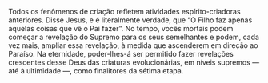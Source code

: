 ﻿Todos os fenômenos de criação refletem atividades espírito-criadoras anteriores. Disse Jesus, e é literalmente verdade, que “O Filho faz apenas aquelas coisas que vê o Pai fazer”. No tempo, vocês mortais podem começar a revelação do Supremo para os seus semelhantes e podem, cada vez mais, ampliar essa revelação, à medida que ascenderem em direção ao Paraíso. Na eternidade, poder-lhes-á ser permitido fazer revelações crescentes desse Deus das criaturas evolucionárias, em níveis supremos — até à ultimidade —, como finalitores da sétima etapa.